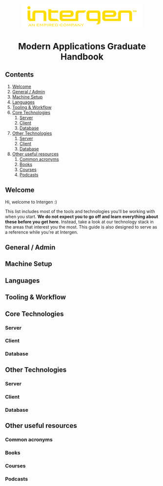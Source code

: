 <p align="center"><img src="assets/logo.png" alt="Intergen Logo" width="400"></p>
<h1 align="center">Modern Applications Graduate Handbook</h1>

## Contents
1. [Welcome](#welcome)
1. [General / Admin](#)
1. [Machine Setup](#)
1. [Languages](#)
1. [Tooling & Workflow](#)
1. [Core Technologies](#)
    1. [Server](#)
    1. [Client](#)
    1. [Database](#)
1. [Other Technologies](#)
    1. [Server](#)
    1. [Client](#)
    1. [Database](#)
1. [Other useful resources](#)
    1. [Common acronyms](#)
    1. [Books](#)
    1. [Courses](#)
    1. [Podcasts](#)

## Welcome
Hi, welcome to Intergen :)

This list includes most of the tools and technologies you'll be working with when you start. **We do not expect you to go off and learn everything about these before you get here.** Instead, take a look at our technology stack in the areas that interest you the most. This guide is also designed to serve as a reference while you're at Intergen.

## General / Admin

## Machine Setup

## Languages

## Tooling & Workflow

## Core Technologies

### Server

### Client

### Database

## Other Technologies

### Server

### Client

### Database

## Other useful resources

### Common acronyms

### Books

### Courses

### Podcasts